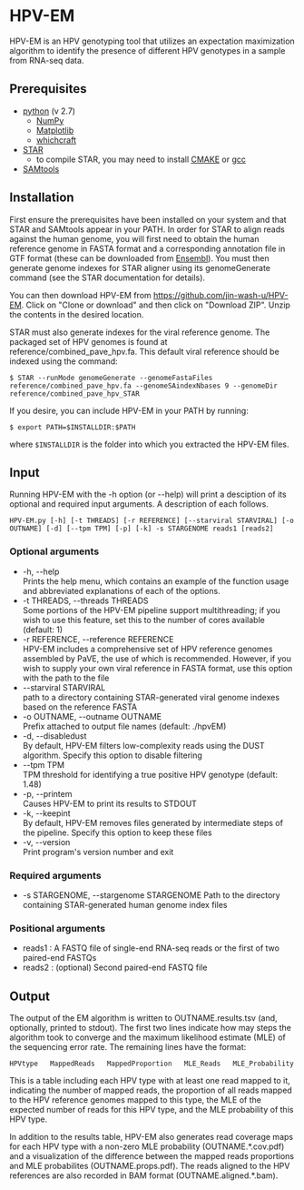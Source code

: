 # HPV-EM

HPV-EM is an HPV genotyping tool that utilizes an expectation maximization algorithm to identify the presence of different HPV genotypes in a sample from RNA-seq data. 

## Prerequisites
  - [python](https://www.python.org/) (v 2.7)
    - [NumPy](http://http://www.numpy.org/)
    - [Matplotlib](https://matplotlib.org/)
    - [whichcraft](https://pypi.org/project/whichcraft/)
  - [STAR](https://github.com/alexdobin/STAR)
    - to compile STAR, you may need to install [CMAKE](https://cmake.org/) or [gcc](https://gcc.gnu.org/)
  - [SAMtools](http://samtools.sourceforge.net/)
  
## Installation
First ensure the prerequisites have been installed on your system and that STAR and SAMtools appear in your PATH.  In order for STAR to align reads against the human genome, you will first need to obtain the human reference genome in FASTA format and a corresponding annotation file in GTF format (these can be downloaded from [Ensembl](https://ensembl.org/Homo_sapiens/Info/Index)).  You must then generate genome indexes for STAR aligner using its genomeGenerate command (see the STAR documentation for details).

You can then download HPV-EM from https://github.com/jin-wash-u/HPV-EM.  Click on "Clone or download" and then click on "Download ZIP".  Unzip the contents in the desired location.  

STAR must also generate indexes for the viral reference genome.  The packaged set of HPV genomes is found at reference/combined_pave_hpv.fa.  This default viral reference should be indexed using the command:
```
$ STAR --runMode genomeGenerate --genomeFastaFiles reference/combined_pave_hpv.fa --genomeSAindexNbases 9 --genomeDir reference/combined_pave_hpv_STAR
```

If you desire, you can include HPV-EM in your PATH by running:
```
$ export PATH=$INSTALLDIR:$PATH
```
where `$INSTALLDIR` is the folder into which you extracted the HPV-EM files.
  
  
## Input
Running HPV-EM with the -h option (or --help) will print a desciption of its optional and required input arguments.  A description of each follows.
```
HPV-EM.py [-h] [-t THREADS] [-r REFERENCE] [--starviral STARVIRAL] [-o OUTNAME] [-d] [--tpm TPM] [-p] [-k] -s STARGENOME reads1 [reads2]
```
### Optional arguments
- -h, --help  
      Prints the help menu, which contains an example of the function usage and abbreviated explanations of each of the options.
- -t THREADS, --threads THREADS  
     Some portions of the HPV-EM pipeline support multithreading; if you wish to use this feature, set this to the number of cores available (default: 1)
- -r REFERENCE, --reference REFERENCE  
     HPV-EM includes a comprehensive set of HPV reference genomes assembled by PaVE, the use of which is recommended.  However, if you wish to supply your own viral reference in FASTA format, use this option with the path to the file
- --starviral STARVIRAL  
     path to a directory containing STAR-generated viral genome indexes based on the reference FASTA
- -o OUTNAME, --outname OUTNAME  
     Prefix attached to output file names (default: ./hpvEM)
- -d, --disabledust  
     By default, HPV-EM filters low-complexity reads using the DUST algorithm.  Specify this option to disable filtering
- --tpm TPM  
     TPM threshold for identifying a true positive HPV genotype (default: 1.48)
- -p, --printem  
     Causes HPV-EM to print its results to STDOUT
- -k, --keepint  
     By default, HPV-EM removes files generated by intermediate steps of the pipeline. Specify this option to keep these files
- -v, --version  
     Print program's version number and exit

### Required arguments
- -s STARGENOME, --stargenome STARGENOME
     Path to the directory containing STAR-generated human genome index files

### Positional arguments
- reads1 : A FASTQ file of single-end RNA-seq reads or the first of two paired-end FASTQs
- reads2 : (optional) Second paired-end FASTQ file

## Output
  The output of the EM algorithm is written to OUTNAME.results.tsv (and, optionally, printed to stdout).  The first two lines indicate how may steps the algorithm took to converge and the maximum likelihood estimate (MLE) of the sequencing error rate.  The remaining lines have the format:
  
```
HPVtype   MappedReads   MappedProportion   MLE_Reads   MLE_Probability
```
This is a table including each HPV type with at least one read mapped to it, indicating the number of mapped reads, the proportion of all reads mapped to the HPV reference genomes mapped to this type, the MLE of the expected number of reads for this HPV type, and the MLE probability of this HPV type.

In addition to the results table, HPV-EM also generates read coverage maps for each HPV type with a non-zero MLE probability (OUTNAME.\*.cov.pdf) and a visualization of the difference between the mapped reads proportions and MLE probabilites (OUTNAME.props.pdf).  The reads aligned to the HPV references are also recorded in BAM format (OUTNAME.aligned.\*.bam).
